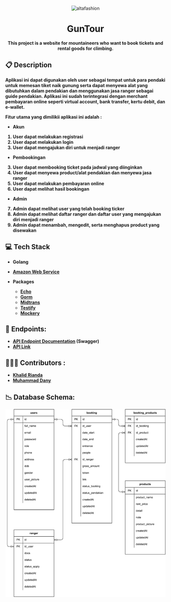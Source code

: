 <div align="center">
    <br>
        <img src="https://drive.google.com/uc?export=view&id=19Y3c2PUG9vg8bCsLh46otvuLjYw7CHJZ" alt="altafashion" width="200px"/>

# GunTour

<strong>This project is a website for mountaineers who want to book tickets and rental goods for climbing.<strong>

</div>


##  📋 Description

Aplikasi ini dapat digunakan oleh user sebagai tempat untuk para pendaki untuk memesan tiket naik gunung serta dapat menyewa alat yang dibutuhkan dalam pendakian dan menggunakan jasa ranger sebagai guide pendakian. Aplikasi ini sudah terintegrasi dengan merchant pembayaran online
seperti virtual account, bank transfer, kertu debit, dan e-wallet.

Fitur utama yang dimilikii aplikasi ini adalah :
- Akun
1. User dapat melakukan registrasi
2. User dapat melakukan login
3. User dapat mengajukan diri untuk menjadi ranger
- Pembookingan
3. User dapat membooking ticket pada jadwal yang diinginkan
4. User dapat menyewa product/alat pendakian dan menyewa jasa ranger
5. User dapat melakukan pembayaran online
6. User dapat melihat hasil bookingan
- Admin
7. Admin dapat melihat user yang telah booking ticker
8. Admin dapat melihat daftar ranger dan daftar user yang mengajukan diri menjadi ranger
9. Admin dapat menambah, mengedit, serta menghapus product yang disewakan

## :computer:  Tech Stack
- Golang 
- [Amazon Web Service](https://aws.amazon.com/)

- Packages
  - [Echo](https://echo.labstack.com/)
  - [Gorm](https://jinzhu.gitee.io/)
  - [Midtrans](https://midtrans.com/id)
  - [Testify](https://github.com/stretchr/testify)
  - [Mockery](https://github.com/vektra/mockery)



## 📍 Endpoints:
- [API Endpoint Documentation](https://app.swaggerhub.com/apis-docs/khalidrianda/GunTour/1.0.0#) (Swagger)
- [API Link](https://mdanys.online/)

##  👨🏼‍💻 Contributors :
- [Khalid Rianda](https://github.com/khalidrianda)
- [Muhammad Dany](https://github.com/mdanys)

##  📉 Database Schema:
![ERD](https://github.com/GunTour/Back-End/blob/main/guntour.jpg)
